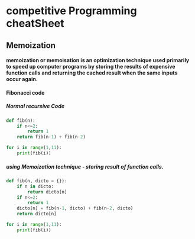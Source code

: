# competitive Programming cheatSheet

## Memoization
#### memoization or memoisation is an optimization technique used primarily to speed up computer programs by storing the results of expensive function calls and returning the cached result when the same inputs occur again.

#### Fibonacci code

##### Normal recursive Code
``` Python
def fib(n):
    if n<=2:
        return 1
    return fib(n-1) + fib(n-2)

for i in range(1,11):
    print(fib(i))
```
##### using Memoization technique - storing result of function calls.
``` Python
def fib(n, dicto = {}):
    if n in dicto:
        return dicto[n]
    if n<=2:
        return 1
    dicto[n] = fib(n-1, dicto) + fib(n-2, dicto)
    return dicto[n]

for i in range(1,11):
    print(fib(i))
```
